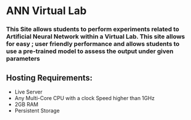 # ANN Virtual Lab

### This Site allows students to perform experiments related to Artificial Neural Network within a Virtual Lab. This site allows for easy ; user friendly performance and allows students to use a pre-trained model to assess the output under given parameters

## Hosting Requirements:
- Live Server
- Any Multi-Core CPU with a clock Speed higher than 1GHz
- 2GB RAM
- Persistent Storage


